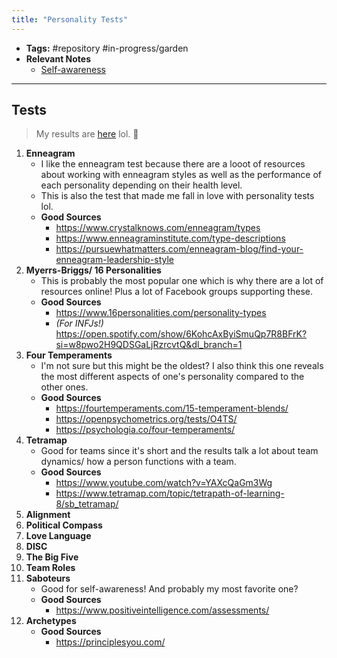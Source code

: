 ```yaml
---
title: "Personality Tests"
---
```


- **Tags:** #repository #in-progress/garden 
- **Relevant Notes**
	- [Self-awareness](notes/self-awareness.md)

---
## Tests

> My results are [here](https://www.notion.so/cjabrasada/404c60a2c6d245c8b7d3bbd427c0b3d0?v=c107e9203098481fb735ea6c74daa255) lol. 👻

1. **Enneagram**
	- I like the enneagram test because there are a looot of resources about working with enneagram styles as well as the performance of each personality depending on their health level.
	- This is also the test that made me fall in love with personality tests lol.
	- **Good Sources**
		- https://www.crystalknows.com/enneagram/types
		- https://www.enneagraminstitute.com/type-descriptions
		- https://pursuewhatmatters.com/enneagram-blog/find-your-enneagram-leadership-style
2. **Myerrs-Briggs/ 16 Personalities**
	- This is probably the most popular one which is why there are a lot of resources online! Plus a lot of Facebook groups supporting these.
	- **Good Sources**
		- https://www.16personalities.com/personality-types
		- *(For INFJs!)* https://open.spotify.com/show/6KohcAxByiSmuQp7R8BFrK?si=w8pwo2H9QDSGaLjRzrcvtQ&dl_branch=1
3. **Four Temperaments**
	- I'm not sure but this might be the oldest? I also think this one reveals the most different aspects of one's personality compared to the other ones.
	- **Good Sources**
		- https://fourtemperaments.com/15-temperament-blends/
		- https://openpsychometrics.org/tests/O4TS/
		- https://psychologia.co/four-temperaments/
4. **Tetramap**
	- Good for teams since it's short and the results talk a lot about team dynamics/ how  a person functions with a team.
	- **Good Sources**
		- https://www.youtube.com/watch?v=YAXcQaGm3Wg
		- https://www.tetramap.com/topic/tetrapath-of-learning-8/sb_tetramap/
5. **Alignment**
6. **Political Compass**
7. **Love Language**
8. **DISC**
9. **The Big Five**
10. **Team Roles**
11. **Saboteurs**
	- Good for self-awareness! And probably my most favorite one?
	- **Good Sources**
		- https://www.positiveintelligence.com/assessments/
12. **Archetypes**
	- **Good Sources**
		- https://principlesyou.com/